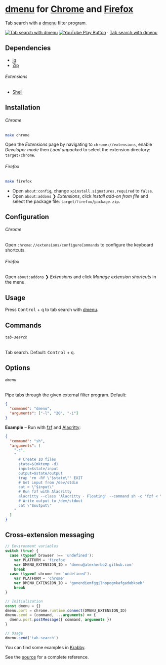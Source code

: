 # [dmenu] for [Chrome] and [Firefox]

[dmenu]: https://tools.suckless.org/dmenu/
[Chrome]: https://google.com/chrome/
[Firefox]: https://mozilla.org/firefox/

Tab search with a [dmenu] filter program.

[![Tab search with dmenu](https://img.youtube.com/vi_webp/tgrmss3u2aE/maxresdefault.webp)](https://youtu.be/tgrmss3u2aE "YouTube – Tab search with dmenu")
[![YouTube Play Button](https://www.iconfinder.com/icons/317714/download/png/16)](https://youtu.be/tgrmss3u2aE) · [Tab search with dmenu](https://youtu.be/tgrmss3u2aE)

## Dependencies

- [jq]
- [Zip]

[jq]: https://stedolan.github.io/jq/
[Zip]: http://infozip.sourceforge.net/Zip.html

###### Extensions

- [Shell]

[Shell]: https://github.com/alexherbo2/chrome-shell

## Installation

###### Chrome

``` sh
make chrome
```

Open the _Extensions_ page by navigating to `chrome://extensions`, enable _Developer mode_ then _Load unpacked_ to select the extension directory: `target/chrome`.

###### Firefox

``` sh
make firefox
```

- Open `about:config`, change `xpinstall.signatures.required` to `false`.
- Open `about:addons` ❯ _Extensions_, click _Install add-on from file_ and select the package file: `target/firefox/package.zip`.

## Configuration

###### Chrome

Open `chrome://extensions/configureCommands` to configure the keyboard shortcuts.

###### Firefox

Open `about:addons` ❯ _Extensions_ and click _Manage extension shortcuts_ in the menu.

## Usage

Press <kbd>Control</kbd> + <kbd>q</kbd> to tab search with [dmenu].

## Commands

###### `tab-search`

Tab search.
Default: <kbd>Control</kbd> + <kbd>q</kbd>.

## Options

###### `dmenu`

Pipe tabs through the given external filter program.
Default:

``` json
{
  "command": "dmenu",
  "arguments": ["-l", "20", "-i"]
}
```

**Example** – Run with [fzf] and [Alacritty]:

``` json
{
  "command": "sh",
  "arguments": [
    "-c",
    "
      # Create IO files
      state=$(mktemp -d)
      input=$state/input
      output=$state/output
      trap 'rm -Rf \"$state\"' EXIT
      # Get input from /dev/stdin
      cat > \"$input\"
      # Run fzf with Alacritty
      alacritty --class 'Alacritty · Floating' --command sh -c 'fzf < \"$1\" > \"$2\"' -- \"$input\" \"$output\"
      # Write output to /dev/stdout
      cat \"$output\"
    "
  ]
}
```

[fzf]: https://github.com/junegunn/fzf
[Alacritty]: https://github.com/alacritty/alacritty

## Cross-extension messaging

``` javascript
// Environment variables
switch (true) {
  case (typeof browser !== 'undefined'):
    var PLATFORM = 'firefox'
    var DMENU_EXTENSION_ID = 'dmenu@alexherbo2.github.com'
    break
  case (typeof chrome !== 'undefined'):
    var PLATFORM = 'chrome'
    var DMENU_EXTENSION_ID = 'gonendiemfggilnopogmkafgadobkoeh'
    break
}

// Initialization
const dmenu = {}
dmenu.port = chrome.runtime.connect(DMENU_EXTENSION_ID)
dmenu.send = (command, ...arguments) => {
  dmenu.port.postMessage({ command, arguments })
}

// Usage
dmenu.send('tab-search')
```

You can find some examples in [Krabby].

[Krabby]: https://krabby.netlify.com

See the [source](src) for a complete reference.

